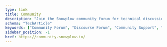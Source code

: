 ```yaml
---
type: link
title: Community
description: "Join the Snowplow community forum for technical discussions, best practices, and behavioral analytics insights."
schema: "TechArticle"
keywords: ["Community Forum", "Discourse Forum", "Community Support", "User Forum", "Community Discussion", "Support Forum"]
sidebar_position: -1
href: https://community.snowplow.io/
---
```

